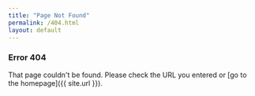 ```yaml
---
title: "Page Not Found"
permalink: /404.html
layout: default
---
```

### Error 404
That page couldn't be found. Please check the URL you entered or [go to the homepage]({{ site.url }}).
